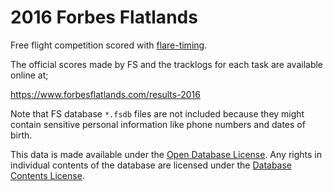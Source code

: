# 2016 Forbes Flatlands

Free flight competition scored with [flare-timing](https://github.com/BlockScope/flare-timing).

The official scores made by FS and the tracklogs for each task are available
online at;

https://www.forbesflatlands.com/results-2016

Note that FS database `*.fsdb` files are not included because they might
contain sensitive personal information like phone numbers and dates of birth.

This data is made available under the
[Open Database License](http://opendatacommons.org/licenses/odbl/1.0/). Any rights in individual
contents of the database are licensed under the
[Database Contents License](http://opendatacommons.org/licenses/dbcl/1.0/).
